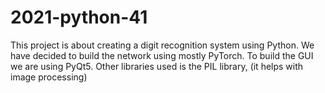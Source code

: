 # 2021-python-41

This project is about creating a digit recognition system using Python. We have decided to build the network using mostly PyTorch. To build the GUI we are using PyQt5. Other libraries used is the PIL library, (it helps with image processing)

